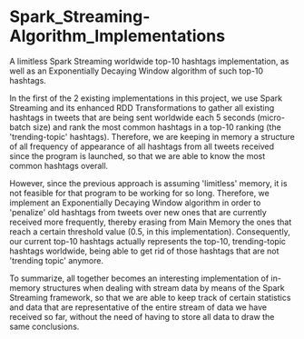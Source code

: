 # Spark_Streaming-Algorithm_Implementations
A limitless Spark Streaming worldwide top-10 hashtags implementation, as well as an Exponentially Decaying Window algorithm of such top-10 hashtags.

In the first of the 2 existing implementations in this project, we use Spark Streaming and its enhanced RDD Transformations to gather all existing hashtags in tweets that are being sent worldwide each 5 seconds (micro-batch size) and rank the most common hashtags in a top-10 ranking (the 'trending-topic' hashtags). Therefore, we are keeping in memory a structure of all frequency of appearance of all hashtags from all tweets received since the program is launched, so that we are able to know the most common hashtags overall.

However, since the previous approach is assuming 'limitless' memory, it is not feasible for that program to be working for so long. Therefore, we implement an Exponentially Decaying Window algorithm in order to 'penalize' old hashtags from tweets over new ones that are currently received more frequently, thereby erasing from Main Memory the ones that reach a certain threshold value (0.5, in this implementation). Consequently, our current top-10 hashtags actually represents the top-10, trending-topic hashtags worldwide, being able to get rid of those hashtags that are not 'trending topic' anymore.

To summarize, all together becomes an interesting implementation of in-memory structures when dealing with stream data by means of the Spark Streaming framework, so that we are able to keep track of certain statistics and data that are representative of the entire stream of data we have received so far, without the need of having to store all data to draw the same conclusions.
